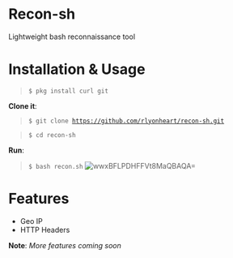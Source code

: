 # Recon-sh
Lightweight bash reconnaissance tool

# Installation & Usage
> <code>$ pkg install curl git</code>

**Clone it**:
> <code>$ git clone https://github.com/rlyonheart/recon-sh.git</code>

> <code>$ cd recon-sh</code>

**Run**:

> <code>$ bash recon.sh</code>
![wwxBFLPDHFFVt8MaQBAQA=](https://user-images.githubusercontent.com/74001397/133890176-a35b42f1-afd0-4e0d-8ed5-9a080bc9c447.gif)

# Features
* Geo IP
* HTTP Headers

**Note**: *More features coming soon*
